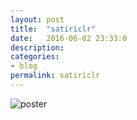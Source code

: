 ```yaml
---
layout: post
title:  "satiriclr"
date:   2016-06-02 23:33:0
description: 
categories:
- blog
permalink: satiriclr
---
```




![poster]


[poster]: https://raw.githubusercontent.com/swubb/swubb.github.io/master/assets/images/satiricLR_poster.png
